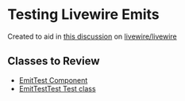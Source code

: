 # Testing Livewire Emits
Created to aid in [this discussion](https://github.com/livewire/livewire/discussions/3383) on [livewire/livewire](https://github.com/livewire/livewire)

## Classes to Review
- [EmitTest Component](app/Http/Livewire/EmitTest.php)
- [EmitTestTest Test class](tests/Feature/EmitTestTest.php)
